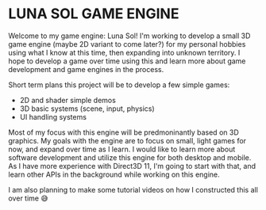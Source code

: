 # LUNA SOL GAME ENGINE

Welcome to my game engine: Luna Sol! I'm working to develop a small 3D game engine (maybe 2D variant to come later?) for my personal hobbies using what I know at this time, then expanding into unknown territory. I hope to develop a game over time using this and learn more about game development and game engines in the process. 

Short term plans this project will be to develop a few simple games:
* 2D and shader simple demos
* 3D basic systems (scene, input, physics)
* UI handling systems

Most of my focus with this engine will be predmoninantly based on 3D graphics. My goals with the engine are to focus on small, light games for now, and expand over time as I learn. I would like to learn more about software development and utilize this engine for both desktop and mobile. As I have more experience with Direct3D 11, I'm going to start with that, and learn other APIs in the background while working on this engine.

I am also planning to make some tutorial videos on how I constructed this all over time 😅
